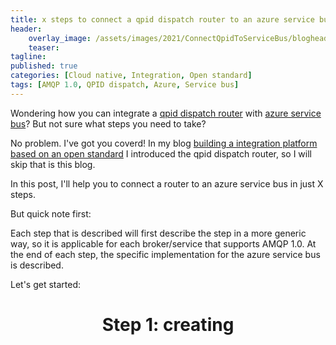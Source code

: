 ```yaml
---
title: x steps to connect a qpid dispatch router to an azure service bus
header:    
    overlay_image: /assets/images/2021/ConnectQpidToServiceBus/blogheader.jpg
    teaser: 
tagline: 
published: true
categories: [Cloud native, Integration, Open standard]
tags: [AMQP 1.0, QPID dispatch, Azure, Service bus]
---
```


Wondering how you can integrate a [qpid dispatch router](https://qpid.apache.org/components/dispatch-router/index.html) with [azure service bus](https://azure.microsoft.com/nl-nl/services/service-bus/)? But not sure what steps you need to take?

No problem. I've got you coverd! In my blog [building a integration platform based on an open standard](https://blognet.tech/2021/BuildingAnIntegrationPlatformBasedOnAnOpenStandard/) I introduced the qpid dispatch router, so I will skip that is this blog.

In this post, I'll help you to connect a router to an azure service bus in just X steps.

But quick note first:

Each step that is described will first describe the step in a more generic way, so it is applicable for each broker/service that supports AMQP 1.0. At the end of each step, the specific implementation for the azure service bus is described.


Let's get started:

<center><h1>Step 1: creating</h1></center> 
